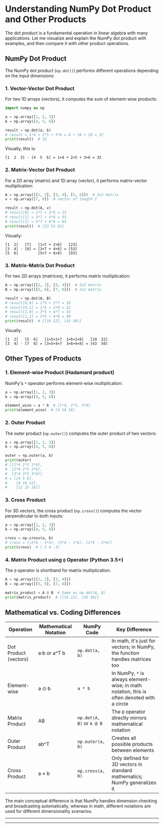 # Understanding NumPy Dot Product and Other Products

The dot product is a fundamental operation in linear algebra with many applications. Let me visualize and explain the NumPy dot product with examples, and then compare it with other product operations.

## NumPy Dot Product

The NumPy dot product (`np.dot()`) performs different operations depending on the input dimensions:

### 1. Vector-Vector Dot Product

For two 1D arrays (vectors), it computes the sum of element-wise products:

```python
import numpy as np

a = np.array([1, 2, 3])
b = np.array([4, 5, 6])

result = np.dot(a, b)
# result = 1*4 + 2*5 + 3*6 = 4 + 10 + 18 = 32
print(result)  # 32
```

Visually, this is:
```
[1  2  3] · [4  5  6] = 1×4 + 2×5 + 3×6 = 32
```

### 2. Matrix-Vector Dot Product

For a 2D array (matrix) and 1D array (vector), it performs matrix-vector multiplication:

```python
A = np.array([[1, 2], [3, 4], [5, 6]])  # 3x2 matrix
v = np.array([7, 8])  # vector of length 2

result = np.dot(A, v)
# result[0] = 1*7 + 2*8 = 23
# result[1] = 3*7 + 4*8 = 53
# result[2] = 5*7 + 6*8 = 83
print(result)  # [23 53 83]
```

Visually:
```
[1  2]   [7]   [1×7 + 2×8]   [23]
[3  4] · [8] = [3×7 + 4×8] = [53]
[5  6]         [5×7 + 6×8]   [83]
```

### 3. Matrix-Matrix Dot Product

For two 2D arrays (matrices), it performs matrix multiplication:

```python
A = np.array([[1, 2], [3, 4]])  # 2x2 matrix
B = np.array([[5, 6], [7, 8]])  # 2x2 matrix

result = np.dot(A, B)
# result[0,0] = 1*5 + 2*7 = 19
# result[0,1] = 1*6 + 2*8 = 22
# result[1,0] = 3*5 + 4*7 = 43
# result[1,1] = 3*6 + 4*8 = 50
print(result)  # [[19 22], [43 50]]
```

Visually:
```
[1  2]   [5  6]   [1×5+2×7  1×6+2×8]   [19  22]
[3  4] · [7  8] = [3×5+4×7  3×6+4×8] = [43  50]
```

## Other Types of Products

### 1. Element-wise Product (Hadamard product)

NumPy's `*` operator performs element-wise multiplication:

```python
a = np.array([1, 2, 3])
b = np.array([4, 5, 6])

element_wise = a * b  # [1*4, 2*5, 3*6]
print(element_wise)  # [4 10 18]
```

### 2. Outer Product

The outer product (`np.outer()`) computes the outer product of two vectors:

```python
a = np.array([1, 2, 3])
b = np.array([4, 5, 6])

outer = np.outer(a, b)
print(outer)
# [[1*4 1*5 1*6],
#  [2*4 2*5 2*6],
#  [3*4 3*5 3*6]]
# = [[4 5 6],
#    [8 10 12],
#    [12 15 18]]
```

### 3. Cross Product

For 3D vectors, the cross product (`np.cross()`) computes the vector perpendicular to both inputs:

```python
a = np.array([1, 2, 3])
b = np.array([4, 5, 6])

cross = np.cross(a, b)
# cross = [(2*6 - 3*5), (3*4 - 1*6), (1*5 - 2*4)]
print(cross)  # [-3 6 -3]
```

### 4. Matrix Product using `@` Operator (Python 3.5+)

The `@` operator is shorthand for matrix multiplication:

```python
A = np.array([[1, 2], [3, 4]])
B = np.array([[5, 6], [7, 8]])

matrix_product = A @ B  # Same as np.dot(A, B)
print(matrix_product)  # [[19 22], [43 50]]
```

## Mathematical vs. Coding Differences

| Operation | Mathematical Notation | NumPy Code | Key Difference |
|-----------|----------------------|------------|---------------|
| Dot Product (vectors) | a·b or a^T b | `np.dot(a, b)` | In math, it's just for vectors; in NumPy, the function handles matrices too |
| Element-wise | a ⊙ b | `a * b` | In NumPy, `*` is always element-wise; in math notation, this is often denoted with a circle |
| Matrix Product | AB | `np.dot(A, B)` or `A @ B` | The `@` operator directly mirrors mathematical notation |
| Outer Product | ab^T | `np.outer(a, b)` | Creates all possible products between elements |
| Cross Product | a × b | `np.cross(a, b)` | Only defined for 3D vectors in standard mathematics; NumPy generalizes it |

The main conceptual difference is that NumPy handles dimension checking and broadcasting automatically, whereas in math, different notations are used for different dimensionality scenarios.

---
---
